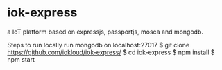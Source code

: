# iok-express
a IoT platform based on expressjs, passportjs, mosca and mongodb.

Steps to run locally
run mongodb on localhost:27017
$ git clone https://github.com/iokloud/iok-express/
$ cd iok-express
$ npm install
$ npm start


